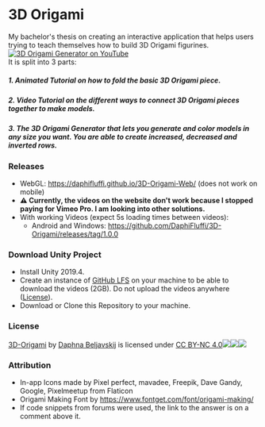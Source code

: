 # 3D Origami
My bachelor's thesis on creating an interactive application that helps users trying to teach themselves how to build 3D Origami figurines.  
[![3D Origami Generator on YouTube](http://img.youtube.com/vi/MdAafZWrLDE/0.jpg)](http://www.youtube.com/watch?v=MdAafZWrLDE "3D Origami Generator on YouTube")  
It is split into 3 parts:  
  ##### 1. Animated Tutorial on how to fold the basic 3D Origami piece. 
  ##### 2. Video Tutorial on the different ways to connect 3D Origami pieces together to make models.
  ##### 3. The 3D Origami Generator that lets you generate and color models in any size you want. You are able to create increased, decreased and inverted rows. 
### Releases
  * WebGL: https://daphifluffi.github.io/3D-Origami-Web/ (does not work on mobile)
  * **:warning: Currently, the videos on the website don't work because I stopped paying for Vimeo Pro. I am looking into other solutions.**
  * With working Videos (expect 5s loading times between videos):
    * Android and Windows: https://github.com/DaphiFluffi/3D-Origami/releases/tag/1.0.0
### Download Unity Project
  * Install Unity 2019.4.
  * Create an instance of [GitHub LFS](https://git-lfs.github.com/) on your machine to be able to download the videos (2GB). Do not upload the videos anywhere ([License](#license)). 
  * Download or Clone this Repository to your machine.
### License
[3D-Origami](https://daphifluffi.github.io/3D-Origami-Web/) by [Daphna Beljavskij](https://www.linkedin.com/in/daphna-b-35752616b/) is licensed under [CC BY-NC 4.0![](https://mirrors.creativecommons.org/presskit/icons/cc.svg?ref=chooser-v1)![](https://mirrors.creativecommons.org/presskit/icons/by.svg?ref=chooser-v1)![](https://mirrors.creativecommons.org/presskit/icons/nc.svg?ref=chooser-v1)](http://creativecommons.org/licenses/by-nc/4.0/?ref=chooser-v1)

### Attribution
  * In-app Icons made by Pixel perfect, mavadee, Freepik, Dave Gandy, Google, Pixelmeetup from Flaticon
  * Origami Making Font by https://www.fontget.com/font/origami-making/
  * If code snippets from forums were used, the link to the answer is on a comment above it. 
